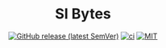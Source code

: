 <div align="center">

# SI Bytes

[![GitHub release (latest SemVer)](https://img.shields.io/github/v/release/tbidne/si-bytes?include_prereleases&sort=semver)](https://github.com/tbidne/si-bytes/releases/)
[![ci](http://img.shields.io/github/actions/workflow/status/tbidne/si-bytes/ci.yaml?branch=main)](https://github.com/tbidne/si-bytes/actions/workflows/ci.yaml)
[![MIT](https://img.shields.io/github/license/tbidne/si-bytes?color=blue)](https://opensource.org/licenses/MIT)

</div>

